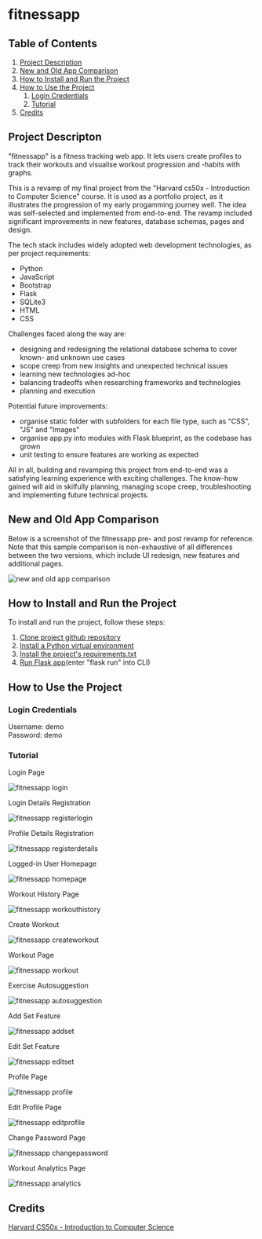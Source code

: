 # fitnessapp

## Table of Contents
1. [Project Description](#project-description)
2. [New and Old App Comparison](#new-and-old-app-comparison)
3. [How to Install and Run the Project](#how-to-install-and-run-the-project)
4. [How to Use the Project](#how-to-use-the-project)
    1. [Login Credentials](#login-credentials)
    2. [Tutorial](#tutorial)
5. [Credits](#credits)

## Project Descripton
"fitnessapp" is a fitness tracking web app. It lets users create profiles to track their workouts and visualise workout progression and -habits with graphs. 

This is a revamp of my final project from the "Harvard cs50x - Introduction to Computer Science" course. It is used as a portfolio project, as it illustrates the progression of my early progamming journey well. The idea was self-selected and implemented from end-to-end. The revamp included significant improvements in new features, database schemas, pages and design.

The tech stack includes widely adopted web development technologies, as per project requirements:
- Python
- JavaScript
- Bootstrap
- Flask
- SQLite3
- HTML
- CSS

Challenges faced along the way are:
- designing and redesigning the relational database schema to cover known- and unknown use cases
- scope creep from new insights and unexpected technical issues
- learning new technologies ad-hoc
- balancing tradeoffs when researching frameworks and technologies
- planning and execution 

Potential future improvements:
- organise static folder with subfolders for each file type, such as "CSS", "JS" and "Images"
- organise app.py into modules with Flask blueprint, as the codebase has grown
- unit testing to ensure features are working as expected

All in all, building and revamping this project from end-to-end was a satisfying learning experience with exciting challenges. The know-how gained will aid in skilfully planning, managing scope creep, troubleshooting and implementing future technical projects.

## New and Old App Comparison
Below is a screenshot of the fitnessapp pre- and post revamp for reference.
Note that this sample comparison is non-exhaustive of all differences between the two versions,
which include UI redesign, new features and additional pages.

![new and old app comparison](https://imgur.com/zT1UDIX.png)

## How to Install and Run the Project
To install and run the project, follow these steps:
1. [Clone project github repository](https://docs.github.com/en/repositories/creating-and-managing-repositories/cloning-a-repository)
2. [Install a Python virtual environment](https://docs.python.org/3/tutorial/venv.html)
3. [Install the project's requirements.txt](https://www.freecodecamp.org/news/python-requirementstxt-explained/)
4. [Run Flask app](https://flask.palletsprojects.com/en/3.0.x/quickstart/)(enter "flask run" into CLI)

## How to Use the Project
### Login Credentials
Username: demo\
Password: demo

### Tutorial

Login Page

![fitnessapp login](https://i.imgur.com/7sLOoNo.png)

Login Details Registration

![fitnessapp registerlogin](https://imgur.com/w2DHIcf.png)

Profile Details Registration

![fitnessapp registerdetails](https://i.imgur.com/O2P5OPk.png)

Logged-in User Homepage

![fitnessapp homepage](https://i.imgur.com/OvkXtj6.png)

Workout History Page

![fitnessapp workouthistory](https://i.imgur.com/A6t3MLR.png)

Create Workout

![fitnessapp createworkout](https://i.imgur.com/5dcKb9X.png)

Workout Page

![fitnessapp workout](https://i.imgur.com/W4jMJ9p.png)

Exercise Autosuggestion

![fitnessapp autosuggestion](https://i.imgur.com/a09TUcY.png)

Add Set Feature

![fitnessapp addset](https://imgur.com/en5K5mN.png)

Edit Set Feature

![fitnessapp editset](https://imgur.com/Q5L8pr2.png)

Profile Page

![fitnessapp profile](https://i.imgur.com/xuzbUhB.png)

Edit Profile Page

![fitnessapp editprofile](https://i.imgur.com/zX2l5o5.png)

Change Password Page

![fitnessapp changepassword](https://i.imgur.com/1U6Emo0.png)

Workout Analytics Page

![fitnessapp analytics](https://i.imgur.com/Ow6gJJ5.png)

## Credits
[Harvard CS50x - Introduction to Computer Science](https://cs50.harvard.edu/x/2024/)

